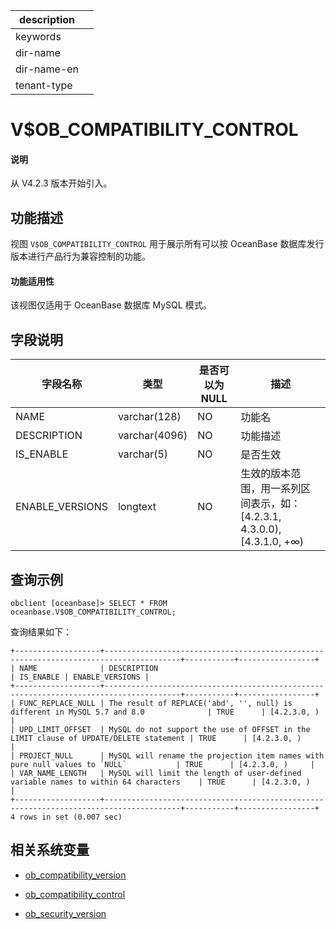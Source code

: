 |description||
|---|---|
|keywords||
|dir-name||
|dir-name-en||
|tenant-type||

# V$OB_COMPATIBILITY_CONTROL

<main id="notice" type='explain'>
  <h4>说明</h4>
  <p>从 V4.2.3 版本开始引入。</p>
</main>

## 功能描述

视图 `V$OB_COMPATIBILITY_CONTROL` 用于展示所有可以按 OceanBase 数据库发行版本进行产品行为兼容控制的功能。

<main id="notice">
  <h4>功能适用性</h4>
  <p>该视图仅适用于 OceanBase 数据库 MySQL 模式。</p>
</main>

## 字段说明

| **字段名称** | **类型** | **是否可以为 NULL** | **描述** |
| ------------ | -------- | ------------------- | -------- |
| NAME         | varchar(128)   | NO | 功能名 |
| DESCRIPTION  | varchar(4096)  | NO | 功能描述 |
| IS_ENABLE    | varchar(5)     | NO | 是否生效 |
| ENABLE_VERSIONS | longtext | NO | 生效的版本范围，用一系列区间表示，如：[4.2.3.1, 4.3.0.0), [4.3.1.0, +∞) |

## 查询示例

```shell
obclient [oceanbase]> SELECT * FROM oceanbase.V$OB_COMPATIBILITY_CONTROL;
```

查询结果如下：

```shell
+-------------------+---------------------------------------------------------------------------------------+-----------+-----------------+
| NAME              | DESCRIPTION                                                                           | IS_ENABLE | ENABLE_VERSIONS |
+-------------------+---------------------------------------------------------------------------------------+-----------+-----------------+
| FUNC_REPLACE_NULL | The result of REPLACE('abd', '', null) is different in MySQL 5.7 and 8.0              | TRUE      | [4.2.3.0, )     |
| UPD_LIMIT_OFFSET  | MySQL do not support the use of OFFSET in the LIMIT clause of UPDATE/DELETE statement | TRUE      | [4.2.3.0, )     |
| PROJECT_NULL      | MySQL will rename the projection item names with pure null values to `NULL`           | TRUE      | [4.2.3.0, )     |
| VAR_NAME_LENGTH   | MySQL will limit the length of user-defined variable names to within 64 characters    | TRUE      | [4.2.3.0, )     |
+-------------------+---------------------------------------------------------------------------------------+-----------+-----------------+
4 rows in set (0.007 sec)
```

## 相关系统变量

* [ob_compatibility_version](../../../800.configuration-items-and-system-variables/200.system-variable/300.global-system-variable/17700.ob_compatibility_version-global.md)

* [ob_compatibility_control](../../../800.configuration-items-and-system-variables/200.system-variable/300.global-system-variable/17600.ob_compatibility_control-global.md)

* [ob_security_version](../../../800.configuration-items-and-system-variables/200.system-variable/300.global-system-variable/17800.ob_security_version-global.md)

